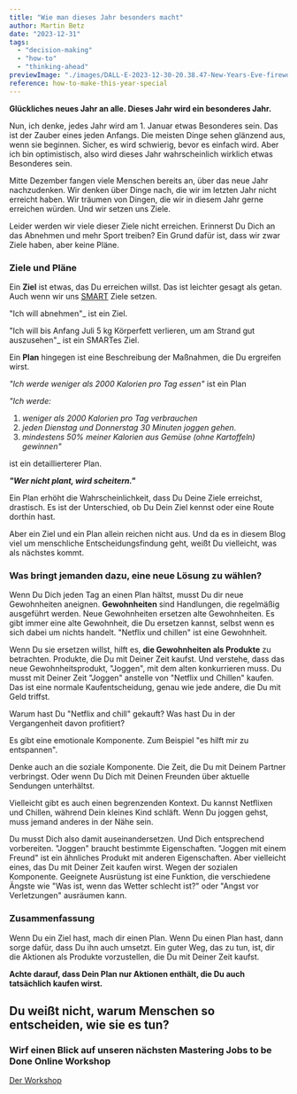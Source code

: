 ```yaml
---
title: "Wie man dieses Jahr besonders macht"
author: Martin Betz
date: "2023-12-31"
tags:
  - "decision-making"
  - "how-to"
  - "thinking-ahead"
previewImage: "./images/DALL·E-2023-12-30-20.38.47-New-Years-Eve-fireworks-over-the-city-of-Bonn-Germany-viewed-from-the-Drachenfels.-The-image-is-in-a-watercolor-and-geometric-style-featuring-colo.png"
reference: how-to-make-this-year-special
---
```


**Glückliches neues Jahr an alle. Dieses Jahr wird ein besonderes Jahr.**

Nun, ich denke, jedes Jahr wird am 1. Januar etwas Besonderes sein. Das ist der Zauber eines jeden Anfangs. Die meisten Dinge sehen glänzend aus, wenn sie beginnen. Sicher, es wird schwierig, bevor es einfach wird. Aber ich bin optimistisch, also wird dieses Jahr wahrscheinlich wirklich etwas Besonderes sein.

Mitte Dezember fangen viele Menschen bereits an, über das neue Jahr nachzudenken. Wir denken über Dinge nach, die wir im letzten Jahr nicht erreicht haben. Wir träumen von Dingen, die wir in diesem Jahr gerne erreichen würden. Und wir setzen uns Ziele.

Leider werden wir viele dieser Ziele nicht erreichen. Erinnerst Du Dich an das Abnehmen und mehr Sport treiben? Ein Grund dafür ist, dass wir zwar Ziele haben, aber keine Pläne.

### Ziele und Pläne

Ein **Ziel** ist etwas, das Du erreichen willst. Das ist leichter gesagt als getan. Auch wenn wir uns [SMART](https://de.wikipedia.org/wiki/SMART_(Projektmanagement)) Ziele setzen.

"Ich will abnehmen"_ ist ein Ziel.

"Ich will bis Anfang Juli 5 kg Körperfett verlieren, um am Strand gut auszusehen"_ ist ein SMARTes Ziel.

Ein **Plan** hingegen ist eine Beschreibung der Maßnahmen, die Du ergreifen wirst.

_"Ich werde weniger als 2000 Kalorien pro Tag essen"_ ist ein Plan

_"Ich werde:_

1. _weniger als 2000 Kalorien pro Tag verbrauchen_
2. _jeden Dienstag und Donnerstag 30 Minuten joggen gehen_.
3. _mindestens 50% meiner Kalorien aus Gemüse (ohne Kartoffeln) gewinnen"_

ist ein detaillierterer Plan.

**_"Wer nicht plant, wird scheitern."_**

Ein Plan erhöht die Wahrscheinlichkeit, dass Du Deine Ziele erreichst, drastisch. Es ist der Unterschied, ob Du Dein Ziel kennst oder eine Route dorthin hast.

Aber ein Ziel und ein Plan allein reichen nicht aus. Und da es in diesem Blog viel um menschliche Entscheidungsfindung geht, weißt Du vielleicht, was als nächstes kommt.

### Was bringt jemanden dazu, eine neue Lösung zu wählen?

Wenn Du Dich jeden Tag an einen Plan hältst, musst Du dir neue Gewohnheiten aneignen. **Gewohnheiten** sind Handlungen, die regelmäßig ausgeführt werden. Neue Gewohnheiten ersetzen alte Gewohnheiten. Es gibt immer eine alte Gewohnheit, die Du ersetzen kannst, selbst wenn es sich dabei um nichts handelt. "Netflix und chillen" ist eine Gewohnheit.

Wenn Du sie ersetzen willst, hilft es, **die Gewohnheiten als Produkte** zu betrachten. Produkte, die Du mit Deiner Zeit kaufst. Und verstehe, dass das neue Gewohnheitsprodukt, "Joggen", mit dem alten konkurrieren muss. Du musst mit Deiner Zeit "Joggen" anstelle von "Netflix und Chillen" kaufen. Das ist eine normale Kaufentscheidung, genau wie jede andere, die Du mit Geld triffst.

Warum hast Du "Netflix and chill" gekauft? Was hast Du in der Vergangenheit davon profitiert?

Es gibt eine emotionale Komponente. Zum Beispiel "es hilft mir zu entspannen".

Denke auch an die soziale Komponente. Die Zeit, die Du mit Deinem Partner verbringst. Oder wenn Du Dich mit Deinen Freunden über aktuelle Sendungen unterhältst.

Vielleicht gibt es auch einen begrenzenden Kontext. Du kannst Netflixen und Chillen, während Dein kleines Kind schläft. Wenn Du joggen gehst, muss jemand anderes in der Nähe sein.

Du musst Dich also damit auseinandersetzen. Und Dich entsprechend vorbereiten. "Joggen" braucht bestimmte Eigenschaften. "Joggen mit einem Freund" ist ein ähnliches Produkt mit anderen Eigenschaften. Aber vielleicht eines, das Du mit Deiner Zeit kaufen wirst. Wegen der sozialen Komponente. Geeignete Ausrüstung ist eine Funktion, die verschiedene Ängste wie "Was ist, wenn das Wetter schlecht ist?" oder "Angst vor Verletzungen" ausräumen kann.

### Zusammenfassung

Wenn Du ein Ziel hast, mach dir einen Plan. Wenn Du einen Plan hast, dann sorge dafür, dass Du ihn auch umsetzt. Ein guter Weg, das zu tun, ist, dir die Aktionen als Produkte vorzustellen, die Du mit Deiner Zeit kaufst.

**Achte darauf, dass Dein Plan nur Aktionen enthält, die Du auch tatsächlich kaufen wirst.**

## Du weißt nicht, warum Menschen so entscheiden, wie sie es tun?

### Wirf einen Blick auf unseren nächsten Mastering Jobs to be Done Online Workshop

[Der Workshop](/services/mastering-jobs-to-be-done-online-workshop/)
